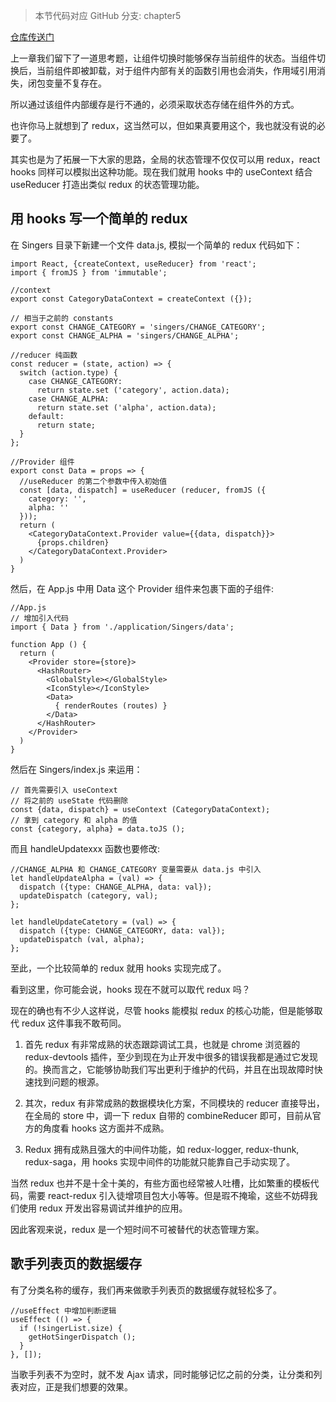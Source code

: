 > 本节代码对应 GitHub 分支: chapter5

[仓库传送门](https://github.com/sanyuan0704/react-cloud-music/tree/chapter5)

上一章我们留下了一道思考题，让组件切换时能够保存当前组件的状态。当组件切换后，当前组件即被卸载，对于组件内部有关的函数引用也会消失，作用域引用消失，闭包变量不复存在。

所以通过该组件内部缓存是行不通的，必须采取状态存储在组件外的方式。

也许你马上就想到了 redux，这当然可以，但如果真要用这个，我也就没有说的必要了。

其实也是为了拓展一下大家的思路，全局的状态管理不仅仅可以用 redux，react hooks 同样可以模拟出这种功能。现在我们就用 hooks 中的 useContext 结合 useReducer 打造出类似 redux 的状态管理功能。

## 用 hooks 写一个简单的 redux

在 Singers 目录下新建一个文件 data.js, 模拟一个简单的 redux 代码如下：

```
import React, {createContext, useReducer} from 'react';
import { fromJS } from 'immutable';

//context
export const CategoryDataContext = createContext ({});

// 相当于之前的 constants
export const CHANGE_CATEGORY = 'singers/CHANGE_CATEGORY';
export const CHANGE_ALPHA = 'singers/CHANGE_ALPHA';

//reducer 纯函数
const reducer = (state, action) => {
  switch (action.type) {
    case CHANGE_CATEGORY:
      return state.set ('category', action.data);
    case CHANGE_ALPHA:
      return state.set ('alpha', action.data);
    default:
      return state;
  }
};

//Provider 组件
export const Data = props => {
  //useReducer 的第二个参数中传入初始值
  const [data, dispatch] = useReducer (reducer, fromJS ({
    category: '',
    alpha: ''
  }));
  return (
    <CategoryDataContext.Provider value={{data, dispatch}}>
      {props.children}
    </CategoryDataContext.Provider>
  )
}

```

然后，在 App.js 中用 Data 这个 Provider 组件来包裹下面的子组件:

```
//App.js
// 增加引入代码
import { Data } from './application/Singers/data';

function App () {
  return (
    <Provider store={store}>
      <HashRouter>
        <GlobalStyle></GlobalStyle>
        <IconStyle></IconStyle>
        <Data>
          { renderRoutes (routes) }
        </Data>
      </HashRouter>
    </Provider>
  )
}

```

然后在 Singers/index.js 来运用：

```
// 首先需要引入 useContext
// 将之前的 useState 代码删除
const {data, dispatch} = useContext (CategoryDataContext);
// 拿到 category 和 alpha 的值
const {category, alpha} = data.toJS ();

```

而且 handleUpdatexxx 函数也要修改:

```
//CHANGE_ALPHA 和 CHANGE_CATEGORY 变量需要从 data.js 中引入
let handleUpdateAlpha = (val) => {
  dispatch ({type: CHANGE_ALPHA, data: val});
  updateDispatch (category, val);
};

let handleUpdateCatetory = (val) => {
  dispatch ({type: CHANGE_CATEGORY, data: val});
  updateDispatch (val, alpha);
};

```

至此，一个比较简单的 redux 就用 hooks 实现完成了。

看到这里，你可能会说，hooks 现在不就可以取代 redux 吗？

现在的确也有不少人这样说，尽管 hooks 能模拟 redux 的核心功能，但是能够取代 redux 这件事我不敢苟同。

1.  首先 redux 有非常成熟的状态跟踪调试工具，也就是 chrome 浏览器的 redux-devtools 插件，至少到现在为止开发中很多的错误我都是通过它发现的。换而言之，它能够协助我们写出更利于维护的代码，并且在出现故障时快速找到问题的根源。
    
2.  其次，redux 有非常成熟的数据模块化方案，不同模块的 reducer 直接导出，在全局的 store 中，调一下 redux 自带的 combineReducer 即可，目前从官方的角度看 hooks 这方面并不成熟。
    
3.  Redux 拥有成熟且强大的中间件功能，如 redux-logger, redux-thunk, redux-saga，用 hooks 实现中间件的功能就只能靠自己手动实现了。
    

当然 redux 也并不是十全十美的，有些方面也经常被人吐槽，比如繁重的模板代码，需要 react-redux 引入徒增项目包大小等等。但是瑕不掩瑜，这些不妨碍我们使用 redux 开发出容易调试并维护的应用。

因此客观来说，redux 是一个短时间不可被替代的状态管理方案。

## 歌手列表页的数据缓存

有了分类名称的缓存，我们再来做歌手列表页的数据缓存就轻松多了。

```
//useEffect 中增加判断逻辑
useEffect (() => {
  if (!singerList.size) {
    getHotSingerDispatch ();
  }
}, []);

```

当歌手列表不为空时，就不发 Ajax 请求，同时能够记忆之前的分类，让分类和列表对应，正是我们想要的效果。